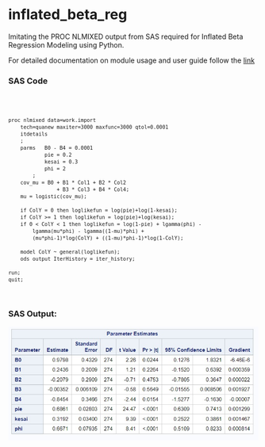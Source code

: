 # inflated_beta_reg
Imitating the PROC NLMIXED output from SAS required for Inflated Beta Regression Modeling 
using Python.

For detailed documentation on module usage and user guide follow the [link](https://github.com/pages/subhajit-dubey/inflated_beta_reg)

### SAS Code

<code>

    proc nlmixed data=work.import
        tech=quanew maxiter=3000 maxfunc=3000 qtol=0.0001
        itdetails
        ;
        parms 	B0 - B4 = 0.0001
                pie = 0.2
                kesai = 0.3
                phi = 2
            ;
        cov_mu = B0 + B1 * Col1 + B2 * Col2 
                    + B3 * Col3 + B4 * Col4;
        mu = logistic(cov_mu);
        
        if ColY = 0 then loglikefun = log(pie)+log(1-kesai);
        if ColY >= 1 then loglikefun = log(pie)+log(kesai);
        if 0 < ColY < 1 then loglikefun = log(1-pie) + lgamma(phi) -
            lgamma(mu*phi) - lgamma((1-mu)*phi) +
            (mu*phi-1)*log(ColY) + ((1-mu)*phi-1)*log(1-ColY);
            
        model ColY ~ general(loglikefun);
        ods output IterHistory = iter_history;

    run;
    quit;
</code>

### SAS Output:

![img1](https://github.com/subhajit-dubey/inflated_beta_reg/blob/master/img/img1.jpg)

